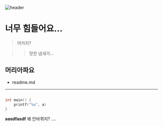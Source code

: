 ![header](https://capsule-render.vercel.app/api?type=Waving&color=4e63d6&height=200&section=header&text=힘들다!&fontSize=50&animation=fadeIn&fontColor=DDDDDD)


# 너무 힘들어요...

> 어카지?

>> 망한 냄새가...

## 머리아파요

* readme.md

----------------------------

```c

int main() {
    printf("%a", a)
}
```
**aasdfasdf**
왜 안바뀌지?
....

